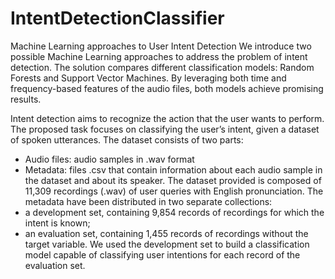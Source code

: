 # IntentDetectionClassifier
Machine Learning approaches to User Intent Detection
We introduce two possible Machine
Learning approaches to address the problem of intent detection.
The solution compares different classification models: Random
Forests and Support Vector Machines. By leveraging both time
and frequency-based features of the audio files, both models
achieve promising results.

Intent detection aims to recognize the action that the user
wants to perform. The proposed task focuses on classifying
the user’s intent, given a dataset of spoken utterances. The
dataset consists of two parts:
- Audio files: audio samples in .wav format
- Metadata: files .csv that contain information about each
audio sample in the dataset and about its speaker.
The dataset provided is composed of 11,309 recordings (.wav)
of user queries with English pronunciation. The metadata have
been distributed in two separate collections:
- a development set, containing 9,854 records of recordings
for which the intent is known;
- an evaluation set, containing 1,455 records of recordings
without the target variable.
We used the development set to build a classification model
capable of classifying user intentions for each record of the
evaluation set.
